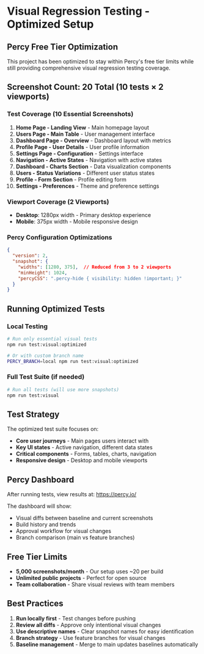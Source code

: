 # Visual Regression Testing - Optimized Setup

## Percy Free Tier Optimization

This project has been optimized to stay within Percy's free tier limits while still providing comprehensive visual regression testing coverage.

## Screenshot Count: 20 Total (10 tests × 2 viewports)

### Test Coverage (10 Essential Screenshots)
1. **Home Page - Landing View** - Main homepage layout
2. **Users Page - Main Table** - User management interface  
3. **Dashboard Page - Overview** - Dashboard layout with metrics
4. **Profile Page - User Details** - User profile information
5. **Settings Page - Configuration** - Settings interface
6. **Navigation - Active States** - Navigation with active states
7. **Dashboard - Charts Section** - Data visualization components
8. **Users - Status Variations** - Different user status states
9. **Profile - Form Section** - Profile editing form
10. **Settings - Preferences** - Theme and preference settings

### Viewport Coverage (2 Viewports)
- **Desktop**: 1280px width - Primary desktop experience
- **Mobile**: 375px width - Mobile responsive design

### Percy Configuration Optimizations

```json
{
  "version": 2,
  "snapshot": {
    "widths": [1280, 375],  // Reduced from 3 to 2 viewports
    "minHeight": 1024,
    "percyCSS": ".percy-hide { visibility: hidden !important; }"
  }
}
```

## Running Optimized Tests

### Local Testing
```bash
# Run only essential visual tests
npm run test:visual:optimized

# Or with custom branch name
PERCY_BRANCH=local npm run test:visual:optimized
```

### Full Test Suite (if needed)
```bash
# Run all tests (will use more snapshots)
npm run test:visual
```

## Test Strategy

The optimized test suite focuses on:
- **Core user journeys** - Main pages users interact with
- **Key UI states** - Active navigation, different data states
- **Critical components** - Forms, tables, charts, navigation
- **Responsive design** - Desktop and mobile viewports

## Percy Dashboard

After running tests, view results at: https://percy.io/

The dashboard will show:
- Visual diffs between baseline and current screenshots
- Build history and trends
- Approval workflow for visual changes
- Branch comparison (main vs feature branches)

## Free Tier Limits

- **5,000 screenshots/month** - Our setup uses ~20 per build
- **Unlimited public projects** - Perfect for open source
- **Team collaboration** - Share visual reviews with team members

## Best Practices

1. **Run locally first** - Test changes before pushing
2. **Review all diffs** - Approve only intentional visual changes  
3. **Use descriptive names** - Clear snapshot names for easy identification
4. **Branch strategy** - Use feature branches for visual changes
5. **Baseline management** - Merge to main updates baselines automatically

